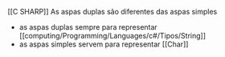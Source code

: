 [[C SHARP]]
As aspas duplas são diferentes das aspas simples

* as aspas duplas sempre para representar [[computing/Programming/Languages/c#/Tipos/String]] 
* as aspas simples servem para representar [[Char]]